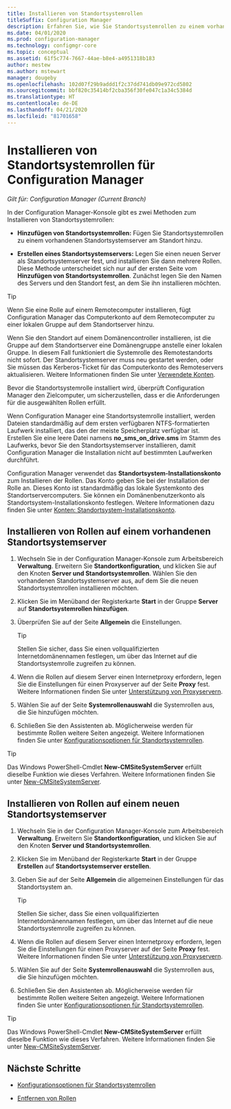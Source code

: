 ```yaml
---
title: Installieren von Standortsystemrollen
titleSuffix: Configuration Manager
description: Erfahren Sie, wie Sie Standortsystemrollen zu einem vorhandenen oder neuen Standortsystemserver am Standort hinzufügen.
ms.date: 04/01/2020
ms.prod: configuration-manager
ms.technology: configmgr-core
ms.topic: conceptual
ms.assetid: 61f5c774-7667-44ae-b8e4-a4951318b183
author: mestew
ms.author: mstewart
manager: dougeby
ms.openlocfilehash: 102d07f29b9addd1f2c37dd741db09e972cd5802
ms.sourcegitcommit: bbf820c35414bf2cba356f30fe047c1a34c5384d
ms.translationtype: HT
ms.contentlocale: de-DE
ms.lasthandoff: 04/21/2020
ms.locfileid: "81701658"
---
```

# <a name="install-site-system-roles-for-configuration-manager"></a>Installieren von Standortsystemrollen für Configuration Manager

*Gilt für: Configuration Manager (Current Branch)*

In der Configuration Manager-Konsole gibt es zwei Methoden zum Installieren von Standortsystemrollen:

- **Hinzufügen von Standortsystemrollen:** Fügen Sie Standortsystemrollen zu einem vorhandenen Standortsystemserver am Standort hinzu.

- **Erstellen eines Standortsystemservers:** Legen Sie einen neuen Server als Standortsystemserver fest, und installieren Sie dann mehrere Rollen. Diese Methode unterscheidet sich nur auf der ersten Seite vom **Hinzufügen von Standortsystemrollen**. Zunächst legen Sie den Namen des Servers und den Standort fest, an dem Sie ihn installieren möchten.

> [!TIP]
> Wenn Sie eine Rolle auf einem Remotecomputer installieren, fügt Configuration Manager das Computerkonto auf dem Remotecomputer zu einer lokalen Gruppe auf dem Standortserver hinzu.
>
> Wenn Sie den Standort auf einem Domänencontroller installieren, ist die Gruppe auf dem Standortserver eine Domänengruppe anstelle einer lokalen Gruppe. In diesem Fall funktioniert die Systemrolle des Remotestandorts nicht sofort. Der Standortsystemserver muss neu gestartet werden, oder Sie müssen das Kerberos-Ticket für das Computerkonto des Remoteservers aktualisieren. Weitere Informationen finden Sie unter [Verwendete Konten](../../../plan-design/hierarchy/accounts.md).

Bevor die Standortsystemrolle installiert wird, überprüft Configuration Manager den Zielcomputer, um sicherzustellen, dass er die Anforderungen für die ausgewählten Rollen erfüllt.

Wenn Configuration Manager eine Standortsystemrolle installiert, werden Dateien standardmäßig auf dem ersten verfügbaren NTFS-formatierten Laufwerk installiert, das den der meiste Speicherplatz verfügbar ist. Erstellen Sie eine leere Datei namens **no_sms_on_drive.sms** im Stamm des Laufwerks, bevor Sie den Standortsystemserver installieren, damit Configuration Manager die Installation nicht auf bestimmten Laufwerken durchführt.

Configuration Manager verwendet das **Standortsystem-Installationskonto** zum Installieren der Rollen. Das Konto geben Sie bei der Installation der Rolle an. Dieses Konto ist standardmäßig das lokale Systemkonto des Standortservercomputers. Sie können ein Domänenbenutzerkonto als Standortsystem-Installationskonto festlegen. Weitere Informationen dazu finden Sie unter [Konten: Standortsystem-Installationskonto](../../../plan-design/hierarchy/accounts.md#site-system-installation-account).

## <a name="install-roles-on-an-existing-site-system-server"></a><a name="bkmk_addrole"></a> Installieren von Rollen auf einem vorhandenen Standortsystemserver

1. Wechseln Sie in der Configuration Manager-Konsole zum Arbeitsbereich **Verwaltung**. Erweitern Sie **Standortkonfiguration**, und klicken Sie auf den Knoten **Server und Standortsystemrollen**. Wählen Sie den vorhandenen Standortsystemserver aus, auf dem Sie die neuen Standortsystemrollen installieren möchten.

1. Klicken Sie im Menüband der Registerkarte **Start** in der Gruppe **Server** auf **Standortsystemrollen hinzufügen**.

1. Überprüfen Sie auf der Seite **Allgemein** die Einstellungen.

    > [!TIP]
    >  Stellen Sie sicher, dass Sie einen vollqualifizierten Internetdomänennamen festlegen, um über das Internet auf die Standortsystemrolle zugreifen zu können.

1. Wenn die Rollen auf diesem Server einen Internetproxy erfordern, legen Sie die Einstellungen für einen Proxyserver auf der Seite **Proxy** fest. Weitere Informationen finden Sie unter [Unterstützung von Proxyservern](../../../plan-design/network/proxy-server-support.md).

1. Wählen Sie auf der Seite **Systemrollenauswahl** die Systemrollen aus, die Sie hinzufügen möchten.

1. Schließen Sie den Assistenten ab. Möglicherweise werden für bestimmte Rollen weitere Seiten angezeigt. Weitere Informationen finden Sie unter [Konfigurationsoptionen für Standortsystemrollen](configuration-options-for-site-system-roles.md).

> [!TIP]
> Das Windows PowerShell-Cmdlet **New-CMSiteSystemServer** erfüllt dieselbe Funktion wie dieses Verfahren. Weitere Informationen finden Sie unter [New-CMSiteSystemServer](https://docs.microsoft.com/powershell/module/configurationmanager/new-cmsitesystemserver?view=sccm-ps).

## <a name="install-roles-on-a-new-site-system-server"></a><a name="bkmk_createnew"></a> Installieren von Rollen auf einem neuen Standortsystemserver

1. Wechseln Sie in der Configuration Manager-Konsole zum Arbeitsbereich **Verwaltung**. Erweitern Sie **Standortkonfiguration**, und klicken Sie auf den Knoten **Server und Standortsystemrollen**.

1. Klicken Sie im Menüband der Registerkarte **Start** in der Gruppe **Erstellen** auf **Standortsystemserver erstellen**.

1. Geben Sie auf der Seite **Allgemein** die allgemeinen Einstellungen für das Standortsystem an.

    > [!TIP]
    > Stellen Sie sicher, dass Sie einen vollqualifizierten Internetdomänennamen festlegen, um über das Internet auf die neue Standortsystemrolle zugreifen zu können.

1. Wenn die Rollen auf diesem Server einen Internetproxy erfordern, legen Sie die Einstellungen für einen Proxyserver auf der Seite **Proxy** fest. Weitere Informationen finden Sie unter [Unterstützung von Proxyservern](../../../plan-design/network/proxy-server-support.md).

1. Wählen Sie auf der Seite **Systemrollenauswahl** die Systemrollen aus, die Sie hinzufügen möchten.

1. Schließen Sie den Assistenten ab. Möglicherweise werden für bestimmte Rollen weitere Seiten angezeigt. Weitere Informationen finden Sie unter [Konfigurationsoptionen für Standortsystemrollen](configuration-options-for-site-system-roles.md).

> [!TIP]
> Das Windows PowerShell-Cmdlet **New-CMSiteSystemServer** erfüllt dieselbe Funktion wie dieses Verfahren. Weitere Informationen finden Sie unter [New-CMSiteSystemServer](https://docs.microsoft.com/powershell/module/configurationmanager/new-cmsitesystemserver?view=sccm-ps).

## <a name="next-steps"></a>Nächste Schritte

- [Konfigurationsoptionen für Standortsystemrollen](configuration-options-for-site-system-roles.md)

- [Entfernen von Rollen](../install/uninstall-sites-and-hierarchies.md#bkmk_role)
